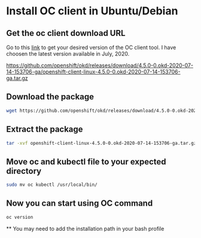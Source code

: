 # Install OC client in Ubuntu/Debian

## Get the oc client download URL

Go to this [link](https://github.com/openshift/okd/releases) to get your desired version of the OC client tool. I have choosen the latest version available in July, 2020.

https://github.com/openshift/okd/releases/download/4.5.0-0.okd-2020-07-14-153706-ga/openshift-client-linux-4.5.0-0.okd-2020-07-14-153706-ga.tar.gz

## Download the package

```bash
wget https://github.com/openshift/okd/releases/download/4.5.0-0.okd-2020-07-14-153706-ga/openshift-client-linux-4.5.0-0.okd-2020-07-14-153706-ga.tar.gz
```

## Extract the package

```bash
tar -xvf openshift-client-linux-4.5.0-0.okd-2020-07-14-153706-ga.tar.gz
```

## Move oc and kubectl file to your expected directory

```bash
sudo mv oc kubectl /usr/local/bin/
```

## Now you can start using OC command

```bash
oc version
```

** You may need to add the installation path in your bash profile
